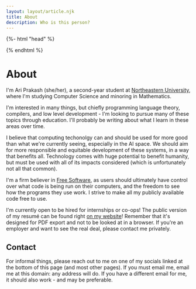 ```yaml
---
layout: layout/article.njk
title: About
description: Who is this person?
---
```


{%- html "head" %}

<meta name="og:type" content="profile" />
<meta name="profile:first_name" content="Ari" />
<meta name="profile:last_name" content="Prakash" />
<meta name="profile:username" content="ariscript" />
<meta name="profile:gender" content="female" />

{% endhtml %}

# About

I'm Ari Prakash (she/her), a second-year student at
[Northeastern University](https://northeastern.edu), where I'm studying Computer
Science and minoring in Mathematics.

I'm interested in many things, but chiefly programming language theory,
compilers, and low level development - I'm looking to pursue many of these
topics through education. I'll probably be writing about what I learn in these
areas over time.

I believe that computing techonolgy can and should be used for more good than
what we're currently seeing, especially in the AI space. We should aim for more
responsible and equitable development of these systems, in a way that benefits
all. Technology comes with huge potential to benefit humanity, but must be used
with all of its impacts considered (which is unfortunately not all that common).

I'm a firm believer in
[Free Software](https://www.gnu.org/philosophy/free-sw.html), as users should
ultimately have control over what code is being run on their computers, and the
freedom to see how the programs they use work. I strive to make all my publicly
available code free to use.

I'm currently open to be hired for internships or co-ops! The public version of
my resumé can be found right [on my website](/resume)! Remember that it's
designed for PDF export and not to be looked at in a browser. If you're an
employer and want to see the real deal, please contact me privately.

## Contact

For informal things, please reach out to me on one of my socials linked at the
bottom of this page (and most other pages). If you must email me, email me at
this domain: any address will do. If you have a different email for me, it
should also work - and may be preferable.
